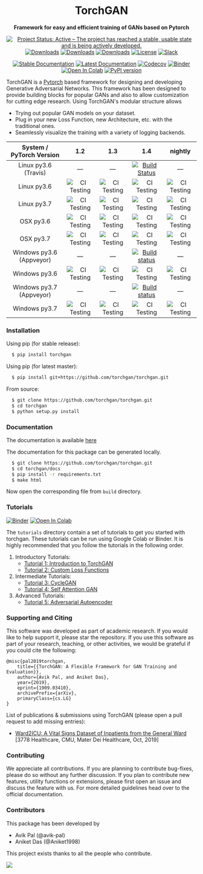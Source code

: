 <div align="center">

# TorchGAN

**Framework for easy and efficient training of GANs based on Pytorch**

[![Project Status: Active – The project has reached a stable, usable state and is being actively developed.](https://www.repostatus.org/badges/latest/active.svg)](https://www.repostatus.org/#active)
[![Downloads](https://pepy.tech/badge/torchgan)](https://pepy.tech/project/torchgan)
[![Downloads](https://pepy.tech/badge/torchgan/month)](https://pepy.tech/project/torchgan/month)
[![Downloads](https://pepy.tech/badge/torchgan/week)](https://pepy.tech/project/torchgan/week)
[![License](http://img.shields.io/badge/license-MIT-brightgreen.svg?style=flat)](LICENSE)
[![Slack](https://img.shields.io/badge/chat-on%20slack-yellow.svg)](https://join.slack.com/t/torchgan/shared_invite/enQtNDkyMTQ2ODAyMzczLWEyZjc1ZDdmNTc3ZmNiODFmMmY2YjM2OTZmZTRlOTc3YWE5MTliZTBkZTkwNzQ2MDIwZmI0MGRjYjQwYTczMzQ)

[![Stable Documentation](https://img.shields.io/badge/docs-stable-blue.svg)](https://torchgan.readthedocs.io/en/stable/)
[![Latest Documentation](https://img.shields.io/badge/docs-latest-blue.svg)](https://torchgan.readthedocs.io/en/latest/)
[![Codecov](https://codecov.io/gh/torchgan/torchgan/branch/master/graph/badge.svg)](https://codecov.io/gh/torchgan/torchgan)
[![Binder](https://mybinder.org/badge_logo.svg)](https://mybinder.org/v2/gh/torchgan/torchgan/master)
[![Open In Colab](https://colab.research.google.com/assets/colab-badge.svg)](https://colab.research.google.com/github/torchgan)
[![PyPI version](https://badge.fury.io/py/torchgan.svg)](https://badge.fury.io/py/torchgan)
</div>

TorchGAN is a [Pytorch](https://pytorch.org) based framework for designing and developing Generative Adversarial Networks. This framework has been designed to provide building blocks for popular GANs and also to allow customization for cutting edge research. Using TorchGAN's modular structure allows

* Trying out popular GAN models on your dataset.
* Plug in your new Loss Function, new Architecture, etc. with the traditional ones.
* Seamlessly visualize the training with a variety of logging backends.

| System / PyTorch Version | 1.2 | 1.3 | 1.4 | nightly |
| :---: | :---: | :---: | :---: | :---: |
| Linux py3.6 (Travis) |  <center>—</center> |  <center>—</center> | [![Build Status](https://travis-ci.org/torchgan/torchgan.svg?branch=master)](https://travis-ci.org/torchgan/torchgan) |  <center>—</center> |
| Linux py3.6 | ![CI Testing](https://github.com/torchgan/torchgan/workflows/CI%20Testing/badge.svg) | ![CI Testing](https://github.com/torchgan/torchgan/workflows/CI%20Testing/badge.svg) | ![CI Testing](https://github.com/torchgan/torchgan/workflows/CI%20Testing/badge.svg) | ![CI Testing](https://github.com/torchgan/torchgan/workflows/CI%20Testing/badge.svg) |
| Linux py3.7 | ![CI Testing](https://github.com/torchgan/torchgan/workflows/CI%20Testing/badge.svg) | ![CI Testing](https://github.com/torchgan/torchgan/workflows/CI%20Testing/badge.svg) | ![CI Testing](https://github.com/torchgan/torchgan/workflows/CI%20Testing/badge.svg) | ![CI Testing](https://github.com/torchgan/torchgan/workflows/CI%20Testing/badge.svg) |
| OSX py3.6 | ![CI Testing](https://github.com/torchgan/torchgan/workflows/CI%20Testing/badge.svg) | ![CI Testing](https://github.com/torchgan/torchgan/workflows/CI%20Testing/badge.svg) | ![CI Testing](https://github.com/torchgan/torchgan/workflows/CI%20Testing/badge.svg) | ![CI Testing](https://github.com/torchgan/torchgan/workflows/CI%20Testing/badge.svg) |
| OSX py3.7 | ![CI Testing](https://github.com/torchgan/torchgan/workflows/CI%20Testing/badge.svg) | ![CI Testing](https://github.com/torchgan/torchgan/workflows/CI%20Testing/badge.svg) | ![CI Testing](https://github.com/torchgan/torchgan/workflows/CI%20Testing/badge.svg) | ![CI Testing](https://github.com/torchgan/torchgan/workflows/CI%20Testing/badge.svg) |
| Windows py3.6 (Appveyor) |  <center>—</center> |  <center>—</center> | [![Build status](https://ci.appveyor.com/api/projects/status/lqo3bbsew83839c0?svg=true)](https://ci.appveyor.com/project/avik-pal/torchgan) |  <center>—</center> |
| Windows py3.6 | ![CI Testing](https://github.com/torchgan/torchgan/workflows/CI%20Testing/badge.svg) | ![CI Testing](https://github.com/torchgan/torchgan/workflows/CI%20Testing/badge.svg) | ![CI Testing](https://github.com/torchgan/torchgan/workflows/CI%20Testing/badge.svg) | ![CI Testing](https://github.com/torchgan/torchgan/workflows/CI%20Testing/badge.svg) |
| Windows py3.7 (Appveyor) |  <center>—</center> |  <center>—</center> | [![Build status](https://ci.appveyor.com/api/projects/status/lqo3bbsew83839c0?svg=true)](https://ci.appveyor.com/project/avik-pal/torchgan) |  <center>—</center> |
| Windows py3.7 | ![CI Testing](https://github.com/torchgan/torchgan/workflows/CI%20Testing/badge.svg) | ![CI Testing](https://github.com/torchgan/torchgan/workflows/CI%20Testing/badge.svg) | ![CI Testing](https://github.com/torchgan/torchgan/workflows/CI%20Testing/badge.svg) | ![CI Testing](https://github.com/torchgan/torchgan/workflows/CI%20Testing/badge.svg) |

### Installation

Using pip (for stable release):

```bash
  $ pip install torchgan
```

Using pip (for latest master):

```bash
  $ pip install git+https://github.com/torchgan/torchgan.git
```

From source:

```bash
  $ git clone https://github.com/torchgan/torchgan.git
  $ cd torchgan
  $ python setup.py install
```

### Documentation

The documentation is available [here](https://torchgan.readthedocs.io/en/latest/)

The documentation for this package can be generated locally.

```bash
  $ git clone https://github.com/torchgan/torchgan.git
  $ cd torchgan/docs
  $ pip install -r requirements.txt
  $ make html
```

Now open the corresponding file from `build` directory.

### Tutorials

[![Binder](https://mybinder.org/badge_logo.svg)](https://mybinder.org/v2/gh/torchgan/torchgan/master)
[![Open In Colab](https://colab.research.google.com/assets/colab-badge.svg)](https://colab.research.google.com/github/torchgan)

The `tutorials` directory contain a set of tutorials to get you started with torchgan. These tutorials can be run using Google Colab or Binder. It is highly recommended that you follow the tutorials in the following order.

1. Introductory Tutorials:
    - [Tutorial 1: Introduction to TorchGAN](https://github.com/torchgan/torchgan/blob/master/tutorials/Tutorial%201.%20Introduction%20to%20TorchGAN.ipynb)
    - [Tutorial 2: Custom Loss Functions](https://github.com/torchgan/torchgan/blob/master/tutorials/Tutorial%202.%20Custom%20Loss%20Functions.ipynb)
2. Intermediate Tutorials:
    - [Tutorial 3: CycleGAN](https://github.com/torchgan/torchgan/blob/master/tutorials/Tutorial%203.%20CycleGAN.ipynb)
    - [Tutorial 4: Self Attention GAN](https://github.com/torchgan/torchgan/blob/master/tutorials/Tutorial%204.%20Self%20Attention%20GAN.ipynb)
3. Advanced Tutorials:
    - [Tutorial 5: Adversarial Autoencoder](https://github.com/torchgan/torchgan/blob/master/tutorials/Tutorial%205.%20Adversarial%20Autoencoder.ipynb)

### Supporting and Citing

This software was developed as part of academic research. If you would like to help support it, please star the repository. If you use this software as part of your research, teaching, or other activities, we would be grateful if you could cite the following:

```
@misc{pal2019torchgan,
    title={{TorchGAN: A Flexible Framework for GAN Training and Evaluation}},
    author={Avik Pal, and Aniket Das},
    year={2019},
    eprint={1909.03410},
    archivePrefix={arXiv},
    primaryClass={cs.LG}
}
```

List of publications & submissions using TorchGAN (please open a pull request to add missing entries):

* [Ward2ICU: A Vital Signs Dataset of Inpatients from the General Ward](https://arxiv.org/abs/1910.00752) [3778 Healthcare, CMU, Mater Dei Healthcare, Oct, 2019]

### Contributing

We appreciate all contributions. If you are planning to contribute bug-fixes, please do so without any further discussion. If you plan to contribute new features, utility functions or extensions, please first open an issue and discuss the feature with us. For more detailed guidelines head over to the official documentation.

### Contributors

This package has been developed by
* Avik Pal (@avik-pal)
* Aniket Das (@Aniket1998)

This project exists thanks to all the people who contribute.

<a href="https://github.com/torchgan/torchgan/graphs/contributors"><img src="https://opencollective.com/torchgan/contributors.svg?width=890&button=false" /></a>
